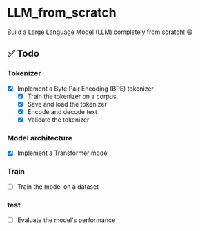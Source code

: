 # LLM_from_scratch

Build a Large Language Model (LLM) completely from scratch! 😄

## ✅ Todo

### Tokenizer
- [x] Implement a Byte Pair Encoding (BPE) tokenizer  
  - [x] Train the tokenizer on a corpus  
  - [x] Save and load the tokenizer  
  - [x] Encode and decode text  
  - [x] Validate the tokenizer  

### Model architecture
- [x] Implement a Transformer model  

### Train
- [ ] Train the model on a dataset  

### test
- [ ] Evaluate the model's performance